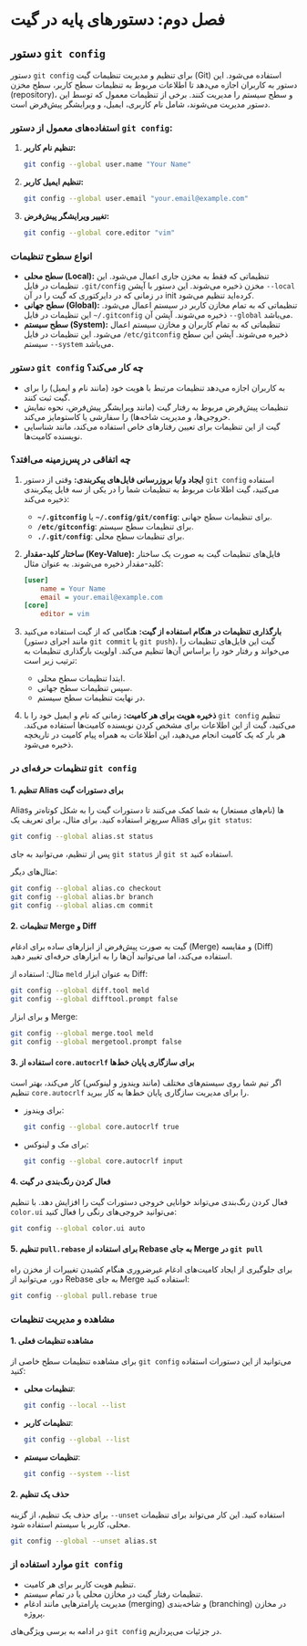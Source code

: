 # فصل دوم: دستور‌های پایه در گیت

## دستور `git config`

دستور `git config` برای تنظیم و مدیریت تنظیمات گیت (Git) استفاده می‌شود. این دستور به کاربران اجازه می‌دهد تا اطلاعات مربوط به تنظیمات سطح کاربر، سطح مخزن (repository)، و سطح سیستم را مدیریت کنند. برخی از تنظیمات معمول که توسط این دستور مدیریت می‌شوند، شامل نام کاربری، ایمیل، و ویرایشگر پیش‌فرض است.

### استفاده‌های معمول از دستور `git config`:

1. **تنظیم نام کاربر:**

   ```bash
   git config --global user.name "Your Name"
   ```

2. **تنظیم ایمیل کاربر:**

   ```bash
   git config --global user.email "your.email@example.com"
   ```

3. **تغییر ویرایشگر پیش‌فرض:**

   ```bash
   git config --global core.editor "vim"
   ```

### انواع سطوح تنظیمات

- **سطح محلی (Local):** تنظیماتی که فقط به مخزن جاری اعمال می‌شود. این تنظیمات در فایل `.git/config` مخزن ذخیره می‌شوند. این دستور با آپشن `--local` در زمانی که در دایرکتوری که گیت را در آن init کرده‌اید تنظیم می‌شود.
- **سطح جهانی (Global):** تنظیماتی که به تمام مخازن کاربر در سیستم اعمال می‌شود. این تنظیمات در فایل `~/.gitconfig` ذخیره می‌شوند. آپشن آن `--global` می‌باشد.
- **سطح سیستم (System):** تنظیماتی که به تمام کاربران و مخازن سیستم اعمال می‌شود. این تنظیمات در فایل `/etc/gitconfig` ذخیره می‌شوند. آپشن این سطح سیستم `--system` می‌باشد.

### دستور `git config` چه کار می‌کند؟

- به کاربران اجازه می‌دهد تنظیمات مرتبط با هویت خود (مانند نام و ایمیل) را برای گیت ثبت کنند.
- تنظیمات پیش‌فرض مربوط به رفتار گیت (مانند ویرایشگر پیش‌فرض، نحوه نمایش خروجی‌ها، و مدیریت شاخه‌ها) را سفارشی یا کاستومایز می‌کند.
- گیت از این تنظیمات برای تعیین رفتارهای خاص استفاده می‌کند، مانند شناسایی نویسنده کامیت‌ها.

### چه اتفاقی در پس‌زمینه می‌افتد؟

1. **ایجاد و/یا بروزرسانی فایل‌های پیکربندی:** وقتی از دستور `git config` استفاده می‌کنید، گیت اطلاعات مربوط به تنظیمات شما را در یکی از سه فایل پیکربندی ذخیره می‌کند:

   - **`~/.gitconfig`** یا **`~/.config/git/config`**: برای تنظیمات سطح جهانی.
   - **`/etc/gitconfig`**: برای تنظیمات سطح سیستم.
   - **`./.git/config`**: برای تنظیمات سطح محلی.

2. **ساختار کلید-مقدار (Key-Value):** فایل‌های تنظیمات گیت به صورت یک ساختار کلید-مقدار ذخیره می‌شوند. به عنوان مثال:

   ```ini
   [user]
       name = Your Name
       email = your.email@example.com
   [core]
       editor = vim
   ```

3. **بارگذاری تنظیمات در هنگام استفاده از گیت:** هنگامی که از گیت استفاده می‌کنید (مانند اجرای دستور `git commit` یا `git push`)، گیت این فایل‌های تنظیمات را می‌خواند و رفتار خود را براساس آن‌ها تنظیم می‌کند. اولویت بارگذاری تنظیمات به ترتیب زیر است:

   - ابتدا تنظیمات سطح محلی.
   - سپس تنظیمات سطح جهانی.
   - در نهایت تنظیمات سطح سیستم.

4. **ذخیره هویت برای هر کامیت:** زمانی که نام و ایمیل خود را با `git config` تنظیم می‌کنید، گیت از این اطلاعات برای مشخص کردن نویسنده کامیت‌ها استفاده می‌کند. هر بار که یک کامیت انجام می‌دهید، این اطلاعات به همراه پیام کامیت در تاریخچه ذخیره می‌شود.

### تنظیمات حرفه‌ای در `git config`

#### 1. **تنظیم Alias برای دستورات گیت**

Aliasها (نام‌های مستعار) به شما کمک می‌کنند تا دستورات گیت را به شکل کوتاه‌تر و سریع‌تر استفاده کنید. برای مثال، برای تعریف یک Alias برای `git status`:

```bash
git config --global alias.st status
```

پس از تنظیم، می‌توانید به جای `git status` از `git st` استفاده کنید.

مثال‌های دیگر:

```bash
git config --global alias.co checkout
git config --global alias.br branch
git config --global alias.cm commit
```

#### 2. **تنظیمات Merge و Diff**

گیت به صورت پیش‌فرض از ابزارهای ساده برای ادغام (Merge) و مقایسه (Diff) استفاده می‌کند، اما می‌توانید آن‌ها را به ابزارهای حرفه‌ای تغییر دهید.

مثال: استفاده از `meld` به عنوان ابزار Diff:

```bash
git config --global diff.tool meld
git config --global difftool.prompt false
```

و برای ابزار Merge:

```bash
git config --global merge.tool meld
git config --global mergetool.prompt false
```

#### 3. **استفاده از `core.autocrlf` برای سازگاری پایان خط‌ها**

اگر تیم شما روی سیستم‌های مختلف (مانند ویندوز و لینوکس) کار می‌کند، بهتر است تنظیم `core.autocrlf` را برای مدیریت سازگاری پایان خط‌ها به کار ببرید.

- برای ویندوز:

  ```bash
  git config --global core.autocrlf true
  ```

- برای مک و لینوکس:
  ```bash
  git config --global core.autocrlf input
  ```

#### 4. **فعال کردن رنگ‌بندی در گیت**

فعال کردن رنگ‌بندی می‌تواند خوانایی خروجی دستورات گیت را افزایش دهد. با تنظیم `color.ui` می‌توانید خروجی‌های رنگی را فعال کنید:

```bash
git config --global color.ui auto
```

#### 5. **تنظیم `pull.rebase` برای استفاده از Rebase به جای Merge در `git pull`**

برای جلوگیری از ایجاد کامیت‌های ادغام غیرضروری هنگام کشیدن تغییرات از مخزن راه دور، می‌توانید از Rebase به جای Merge استفاده کنید:

```bash
git config --global pull.rebase true
```

### مشاهده و مدیریت تنظیمات

#### 1. **مشاهده تنظیمات فعلی**

برای مشاهده تنظیمات سطح خاصی از `git config` می‌توانید از این دستورات استفاده کنید:

- **تنظیمات محلی**:

  ```bash
  git config --local --list
  ```

- **تنظیمات کاربر**:

  ```bash
  git config --global --list
  ```

- **تنظیمات سیستم**:
  ```bash
  git config --system --list
  ```

#### 2. **حذف یک تنظیم**

برای حذف یک تنظیم، از گزینه `--unset` استفاده کنید. این کار می‌تواند برای تنظیمات محلی، کاربر یا سیستم استفاده شود.

```bash
git config --global --unset alias.st
```

### موارد استفاده از `git config`

- تنظیم هویت کاربر برای هر کامیت.
- تنظیمات رفتار گیت در مخازن محلی یا در تمام سیستم.
- مدیریت پارامترهایی مانند ادغام (merging) و شاخه‌بندی (branching) در مخازن پروژه.

در ادامه به برسی ویژگی‌های `git config` در جزئیات می‌پردازیم.
